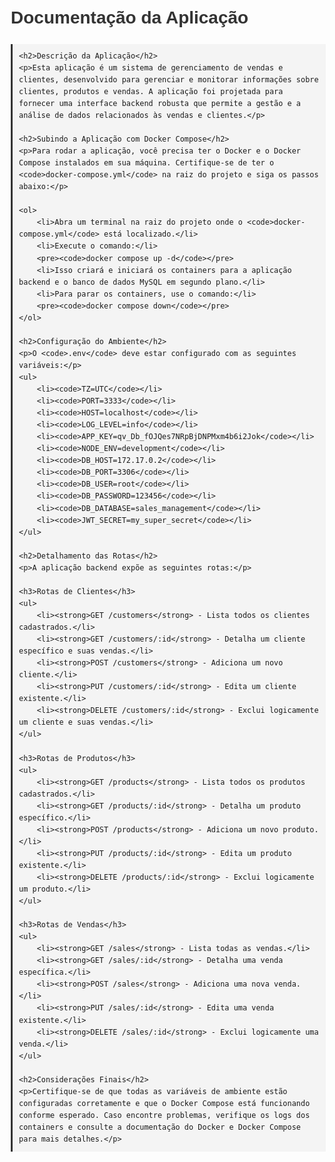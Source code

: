 <!DOCTYPE html>
<html lang="pt-BR">
<head>
    <meta charset="UTF-8">
    <meta name="viewport" content="width=device-width, initial-scale=1.0">
    <title>Documentação da Aplicação</title>
    <style>
        body {
            font-family: Arial, sans-serif;
            line-height: 1.6;
            margin: 20px;
        }
        h1, h2 {
            color: #333;
        }
        pre {
            background-color: #f4f4f4;
            border-left: 3px solid #333;
            padding: 10px;
        }
        ul {
            list-style-type: none;
            padding-left: 0;
        }
        li {
            margin-bottom: 5px;
        }
    </style>
</head>
<body>
    <h1>Documentação da Aplicação</h1>

    <h2>Descrição da Aplicação</h2>
    <p>Esta aplicação é um sistema de gerenciamento de vendas e clientes, desenvolvido para gerenciar e monitorar informações sobre clientes, produtos e vendas. A aplicação foi projetada para fornecer uma interface backend robusta que permite a gestão e a análise de dados relacionados às vendas e clientes.</p>
    
    <h2>Subindo a Aplicação com Docker Compose</h2>
    <p>Para rodar a aplicação, você precisa ter o Docker e o Docker Compose instalados em sua máquina. Certifique-se de ter o <code>docker-compose.yml</code> na raiz do projeto e siga os passos abaixo:</p>

    <ol>
        <li>Abra um terminal na raiz do projeto onde o <code>docker-compose.yml</code> está localizado.</li>
        <li>Execute o comando:</li>
        <pre><code>docker compose up -d</code></pre>
        <li>Isso criará e iniciará os containers para a aplicação backend e o banco de dados MySQL em segundo plano.</li>
        <li>Para parar os containers, use o comando:</li>
        <pre><code>docker compose down</code></pre>
    </ol>

    <h2>Configuração do Ambiente</h2>
    <p>O <code>.env</code> deve estar configurado com as seguintes variáveis:</p>
    <ul>
        <li><code>TZ=UTC</code></li>
        <li><code>PORT=3333</code></li>
        <li><code>HOST=localhost</code></li>
        <li><code>LOG_LEVEL=info</code></li>
        <li><code>APP_KEY=qv_Db_fOJQes7NRpBjDNPMxm4b6i2Jok</code></li>
        <li><code>NODE_ENV=development</code></li>
        <li><code>DB_HOST=172.17.0.2</code></li>
        <li><code>DB_PORT=3306</code></li>
        <li><code>DB_USER=root</code></li>
        <li><code>DB_PASSWORD=123456</code></li>
        <li><code>DB_DATABASE=sales_management</code></li>
        <li><code>JWT_SECRET=my_super_secret</code></li>
    </ul>

    <h2>Detalhamento das Rotas</h2>
    <p>A aplicação backend expõe as seguintes rotas:</p>

    <h3>Rotas de Clientes</h3>
    <ul>
        <li><strong>GET /customers</strong> - Lista todos os clientes cadastrados.</li>
        <li><strong>GET /customers/:id</strong> - Detalha um cliente específico e suas vendas.</li>
        <li><strong>POST /customers</strong> - Adiciona um novo cliente.</li>
        <li><strong>PUT /customers/:id</strong> - Edita um cliente existente.</li>
        <li><strong>DELETE /customers/:id</strong> - Exclui logicamente um cliente e suas vendas.</li>
    </ul>

    <h3>Rotas de Produtos</h3>
    <ul>
        <li><strong>GET /products</strong> - Lista todos os produtos cadastrados.</li>
        <li><strong>GET /products/:id</strong> - Detalha um produto específico.</li>
        <li><strong>POST /products</strong> - Adiciona um novo produto.</li>
        <li><strong>PUT /products/:id</strong> - Edita um produto existente.</li>
        <li><strong>DELETE /products/:id</strong> - Exclui logicamente um produto.</li>
    </ul>

    <h3>Rotas de Vendas</h3>
    <ul>
        <li><strong>GET /sales</strong> - Lista todas as vendas.</li>
        <li><strong>GET /sales/:id</strong> - Detalha uma venda específica.</li>
        <li><strong>POST /sales</strong> - Adiciona uma nova venda.</li>
        <li><strong>PUT /sales/:id</strong> - Edita uma venda existente.</li>
        <li><strong>DELETE /sales/:id</strong> - Exclui logicamente uma venda.</li>
    </ul>

    <h2>Considerações Finais</h2>
    <p>Certifique-se de que todas as variáveis de ambiente estão configuradas corretamente e que o Docker Compose está funcionando conforme esperado. Caso encontre problemas, verifique os logs dos containers e consulte a documentação do Docker e Docker Compose para mais detalhes.</p>
</body>
</html>
